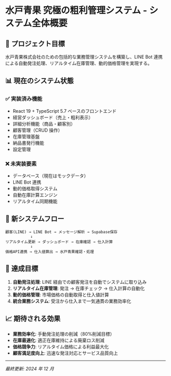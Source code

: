 # 水戸青果 究極の粗利管理システム - システム全体概要

## 🎯 プロジェクト目標

水戸青果株式会社のための包括的な業務管理システムを構築し、LINE Bot 連携による自動発注処理、リアルタイム在庫管理、動的価格管理を実現する。

## 📊 現在のシステム状態

### ✅ 実装済み機能

- React 19 + TypeScript 5.7 ベースのフロントエンド
- 経営ダッシュボード（売上・粗利表示）
- 詳細分析機能（商品・顧客別）
- 顧客管理（CRUD 操作）
- 在庫管理基盤
- 納品書発行機能
- 設定管理

### ❌ 未実装要素

- データベース（現在はモックデータ）
- LINE Bot 連携
- 動的価格取得システム
- 自動在庫計算エンジン
- リアルタイム同期機能

## 🔄 新システムフロー

```
顧客(LINE) → LINE Bot → メッセージ解析 → Supabase保存
           ↓
リアルタイム更新 → ダッシュボード → 在庫確認 → 仕入計算
           ↓
価格API連携 → 仕入値算出 → 水戸青果確認・処理
```

## 🎯 達成目標

1. **自動発注処理**: LINE 経由での顧客発注を自動でシステムに取り込み
2. **リアルタイム在庫管理**: 発注 → 在庫チェック → 仕入計算の自動化
3. **動的価格管理**: 市場価格の自動取得と仕入値計算
4. **統合業務システム**: 受注から仕入まで一気通貫の業務効率化

## 📈 期待される効果

- **業務効率化**: 手動発注処理の削減（80%削減目標）
- **在庫最適化**: 適正在庫維持による廃棄ロス削減
- **価格競争力**: リアルタイム価格による利益最大化
- **顧客満足度向上**: 迅速な発注対応とサービス品質向上

---

_最終更新: 2024 年 12 月_
